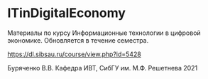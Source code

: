 # ITinDigitalEconomy

Материалы по курсу Информационные технологии в цифровой экономике.
Обновляется в течение семестра.

https://dl.sibsau.ru/course/view.php?id=5428

Буряченко В.В. Кафедра ИВТ, СибГУ им. М.Ф. Решетнева 2021
